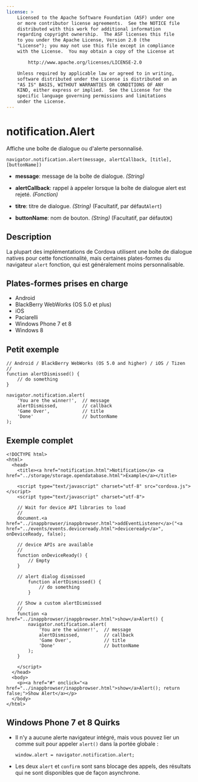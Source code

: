 ```yaml
---
license: >
    Licensed to the Apache Software Foundation (ASF) under one
    or more contributor license agreements.  See the NOTICE file
    distributed with this work for additional information
    regarding copyright ownership.  The ASF licenses this file
    to you under the Apache License, Version 2.0 (the
    "License"); you may not use this file except in compliance
    with the License.  You may obtain a copy of the License at

        http://www.apache.org/licenses/LICENSE-2.0

    Unless required by applicable law or agreed to in writing,
    software distributed under the License is distributed on an
    "AS IS" BASIS, WITHOUT WARRANTIES OR CONDITIONS OF ANY
    KIND, either express or implied.  See the License for the
    specific language governing permissions and limitations
    under the License.
---
```


# notification.Alert

Affiche une boîte de dialogue ou d'alerte personnalisé.

    navigator.notification.alert(message, alertCallback, [title], [buttonName])
    

*   **message**: message de la boîte de dialogue. *(String)*

*   **alertCallback**: rappel à appeler lorsque la boîte de dialogue alert est rejeté. *(Fonction)*

*   **titre**: titre de dialogue. *(String)* (Facultatif, par défaut`Alert`)

*   **buttonName**: nom de bouton. *(String)* (Facultatif, par défaut`OK`)

## Description

La plupart des implémentations de Cordova utilisent une boîte de dialogue natives pour cette fonctionnalité, mais certaines plates-formes du navigateur `alert` fonction, qui est généralement moins personnalisable.

## Plates-formes prises en charge

*   Android
*   BlackBerry WebWorks (OS 5.0 et plus)
*   iOS
*   Paciarelli
*   Windows Phone 7 et 8
*   Windows 8

## Petit exemple

    // Android / BlackBerry WebWorks (OS 5.0 and higher) / iOS / Tizen
    //
    function alertDismissed() {
        // do something
    }
    
    navigator.notification.alert(
        'You are the winner!',  // message
        alertDismissed,         // callback
        'Game Over',            // title
        'Done'                  // buttonName
    );
    

## Exemple complet

    <!DOCTYPE html>
    <html>
      <head>
        <title><a href="notification.html">Notification</a> <a href="../storage/storage.opendatabase.html">Example</a></title>
    
        <script type="text/javascript" charset="utf-8" src="cordova.js"></script>
        <script type="text/javascript" charset="utf-8">
    
        // Wait for device API libraries to load
        //
        document.<a href="../inappbrowser/inappbrowser.html">addEventListener</a>("<a href="../events/events.deviceready.html">deviceready</a>", onDeviceReady, false);
    
        // device APIs are available
        //
        function onDeviceReady() {
            // Empty
        }
    
        // alert dialog dismissed
            function alertDismissed() {
                // do something
            }
    
        // Show a custom alertDismissed
        //
        function <a href="../inappbrowser/inappbrowser.html">show</a>Alert() {
            navigator.notification.alert(
                'You are the winner!',  // message
                alertDismissed,         // callback
                'Game Over',            // title
                'Done'                  // buttonName
            );
        }
    
        </script>
      </head>
      <body>
        <p><a href="#" onclick="<a href="../inappbrowser/inappbrowser.html">show</a>Alert(); return false;">Show Alert</a></p>
      </body>
    </html>
    

## Windows Phone 7 et 8 Quirks

*   Il n'y a aucune alerte navigateur intégré, mais vous pouvez lier un comme suit pour appeler `alert()` dans la portée globale :
    
        window.alert = navigator.notification.alert;
        

*   Les deux `alert` et `confirm` sont sans blocage des appels, des résultats qui ne sont disponibles que de façon asynchrone.